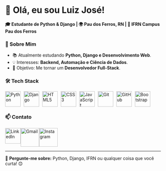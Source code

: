 # 👋 Olá, eu sou Luiz José! 

**🎓 Estudante de Python & Django | 🌍 Pau dos Ferros, RN | 🏫 IFRN Campus Pau dos Ferros**  

### 🚀 Sobre Mim  
- 📚 Atualmente estudando **Python, Django e Desenvolvimento Web**.  
- 💡 Interesses: **Backend, Automação e Ciência de Dados**.  
- 🎯 Objetivo: Me tornar um **Desenvolvedor Full-Stack**.  

### 🛠 Tech Stack 
<div style="display: flex; flex-wrap: wrap; gap: 10px; margin-top: 10px;">
  <img src="https://skillicons.dev/icons?i=python" alt="Python" title="Python" height="50"/>
  <img src="https://skillicons.dev/icons?i=django" alt="Django" title="Django" height="50"/>
  <img src="https://skillicons.dev/icons?i=html" alt="HTML5" title="HTML5" height="50"/>
  <img src="https://skillicons.dev/icons?i=css" alt="CSS3" title="CSS3" height="50"/>
  <img src="https://skillicons.dev/icons?i=js" alt="JavaScript" title="JavaScript" height="50"/>
  <img src="https://skillicons.dev/icons?i=git" alt="Git" title="Git" height="50"/>
  <img src="https://skillicons.dev/icons?i=github" alt="GitHub" title="GitHub" height="50"/>
  <img src="https://skillicons.dev/icons?i=bootstrap" alt="Bootstrap" title="Bootstrap" height="50"/>
</div>

### 📫 Contato  
<div style="display: flex; flex-wrap: wrap; margin-top: 20px;">
  <a href="https://linkedin.com/in/luiz-andrade-90a92a227">
    <img src="https://skillicons.dev/icons?i=linkedin" height="50" title="LinkedIn"/>
  </a>
  <a href="lu1zx.dev@gmail.com">
    <img src="https://skillicons.dev/icons?i=gmail" height="60" title="Gmail"/>
  </a>
  <a href="https://instagram.com/lu1z_nt">
    <img src="https://skillicons.dev/icons?i=instagram" height="60" title="Instagram"/>
  </a>
</div>

---

💬 **Pergunte-me sobre:** Python, Django, IFRN ou qualquer coisa que você curta! 😊  
